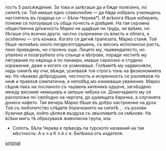 ﻿гостъ
5
разсѫждение. За това и залѣгаше да и́ бѫде полезенъ, по силитѣ си. Той имаше едно славолюбие — да бѫде избранъ училищенъ настоятель въ градеца си — Бѣла-Черква*). И всѣкога бѣше избиранъ, понеже се ползуваше съ обща почесть и довѣрие. На тая скромна общественна длъжность Марко не щадѣше ни трудъ, ни врѣме, но бѣгаше отъ всички други, частно съпрежени съ власть и облага, а особенно — отъ конака.
Когато се дигнѫ трапезата, Марко станѫ. Той бѣше человѣкъ около петдесетгодишенъ, съ високъ исполински растъ, леко приведенъ, но строенъ още. Лицето му, чървендалесто, но упалено и позагрубело отъ слънце и вѣтрове, поради честитѣ му пѫтувания по кѫрища и по панаири, имаше сериозно и студено изражение, даже и когато се усмихваше. Голѣмитѣ му надвиснѫли, надъ синитѣ му очи, вѣжди, усилвахѫ тоя строгъ тонъ на физиономията му. Но нѣкакво добродушие, честность и искренность се разливахѫ по неѭ и правяхѫ симпатична, и непобѣд мо изникваше уважение.
Марко сѣднѫ пакъ на посланото съ чървенъ китеникъ одърче, загнѣздено между високия чемеширъ и запуши чибука си. Домочадието му се расположи по́-свободно на чергата, до шумящата баричка, а слугинята донесе кафето.
Тая вечерь Марко бѣше въ добро настроение на духа. Той съ любопитство слѣдете боричкането на сититѣ , . съ розови бузички дѣца, който цѣпяхѫ въздуха съ звънливитѣ си смѣхове. На всѣки мигъ тѣ образувахѫ живописна група, изъ
* Сопотъ. Бѣла Черква е прѣводъ па турското названий на тая мѣстность: А к ч а К л й с е.
Белѣжка отъ издателя.

[original](images/012.jpg)
